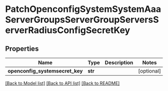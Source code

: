 # PatchOpenconfigSystemSystemAaaServerGroupsServerGroupServersServerRadiusConfigSecretKey

## Properties
Name | Type | Description | Notes
------------ | ------------- | ------------- | -------------
**openconfig_systemsecret_key** | **str** |  | [optional] 

[[Back to Model list]](../README.md#documentation-for-models) [[Back to API list]](../README.md#documentation-for-api-endpoints) [[Back to README]](../README.md)


